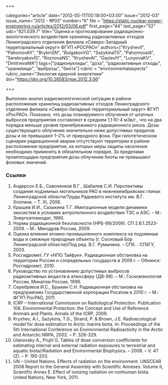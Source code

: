 +++

categories="article"
date="2012-05-11T00:18:00+03:00"
issue="2012-03"
issue_name="2012 - №03"
number="6"
file = "https://static.nuclear-power-engineering.ru/articles/2012/03/06.pdf"
first_page="44"
last_page="52"
udc="621.039.7"
title="Оценка и прогнозирование радиационно-экологического воздействия хранилищ радиоактивных отходов Ленинградского отделения филиала «Северо-Западный территориальный округ» ФГУП «РОСРАО»"
authors=["KryshevII", "PahomovAY", "BrykinSN", "BulgakovVG", "SazykinaTG", "PahomovaIA", "SerebryakovIS", "RoznovaNS", "KryshevAI", "GazievIY", "LunyovaKV", "DmitrievaMA"]
tags=["радионуклиды", "доза", "радиоактивные отходы", "хранилище", "выбросы", "биота"]
rubric = "environmentalaspects"
rubric_name="Экология ядерной энергетики"
doi="https://doi.org/10.26583/npe.2012.3.06"

+++

Выполнен анализ радиоэкологической ситуации в районе расположения хранилищ радиоактивных отходов Ленинградского отделения филиала «Северо-Западный территориальный округ» ФГУП «РосРАО». Показано, что дозы планируемого облучения от штатных выбросов предприятия составляют в среднем 1,1·10-4 мЗв/г., что на два порядка меньше уровня пренебрежимого радиационного риска. Дозы существующего облучения значительно ниже допустимых пределов дозы и не превышают 1–2% от природного фона. При гипотетическом сценарии радиационной аварии отсутствуют территории в районе расположения предприятия, на которых меры защиты населения необходимо применять в обязательном порядке. За пределами промплощадки предприятия дозы облучения биоты не превышают фоновых значений.

### Ссылки

1. Андерсон Е.Б., Савоненков В.Г., Шабалев С.И. Перспективы создания подземных могильников РАО в нижнекембрийских глинах Ленинградской области/Труды Радиевого института им. В.Г. Хлопина. – Т. XI, 2006. 
2. Крышев И.И., Сазыкина Т.Г. Имитационные модели динамики экосистем в условиях антропогенного воздействия ТЭС и АЭС. – М.: Энергоатомиздат, 1990. 
3. Нормы радиационной безопасности (НРБ-99/2009). СП 2.6.1.2523-2009. – М.: Минздрав России, 2009. 
4. Оценка влияния атомно-промышленного комплекса на подземные воды и смежные природные объекты (г. Сосновый Бор Ленинградской области)/Под ред. В.Г. Румынина. – СПб. : СПбГУ, 2003. 
5. Росгидромет. ГУ «НПО Тайфун». Радиационная обстановка на территории России и сопредельных государств в 2009 г. – Обнинск: Росгидромет, 2010. 
6. Руководство по установлению допустимых выбросов радиоактивных веществ в атмосферу (ДВ-98). – М.: Госкомэкология России, Минатом России, 1999. 
7. Серебряков И.С., Брыкин С.Н. Радиационная обстановка на предприятиях Государственной корпорации Росатом в 2010 г. – М.: ФГУП РосРАО, 2011. 
8. ICRP – International Commission on Radiological Protection. Publication 108. Environmental Protection: the Concept and Use of Reference Animals and Plants. Annals of the ICRP, 2009. 
9. Kryshev, A.I., Sazykina, T.G., Strand, P. & Brown, J.E. Radioecological model for dose estimation to Arctic marine biota. In: Proceedings of the 5th International Conference on Environmental Radioactivity in the Arctic and Antarctic.NRPA, 2002. – Р. 326-329. 
10. Ulanovsky A., Prцhl G. Tables of dose conversion coefficients for estimating internal and external radiation exposures to terrestrial and aquatic biota//Radiation and Environmental Biophysics. – 2008. – V. 47 (2). – Р. 195-203. 
11. UN – United Nations. Effects of radiation on the environment. UNSCEAR 2008 Report to the General Assembly with Scientific Annexes. Volume II, Scientific Annex E. Effect of ionizing radiation on nonhuman biota. United Nations, New York, 2011.